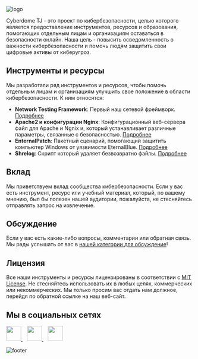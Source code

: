 ![logo](https://user-images.githubusercontent.com/109206637/218810481-1fa018ee-489e-401d-a856-0397456e3110.png)

Cyberdome TJ - это проект по кибербезопасности, целью которого является предоставление инструментов, ресурсов и образования, помогающих отдельным лицам и организациям оставаться в безопасности онлайн. Наша цель - повысить осведомленность о важности кибербезопасности и помочь людям защитить свои цифровые активы от киберугроз.

<h2>Инструменты и ресурсы</h2>

Мы разработали ряд инструментов и ресурсов, чтобы помочь отдельным лицам и организациям улучшить свое положение в области кибербезопасности. К ним относятся:

- **Network Testing Framework**: Первый наш сетевой фреймворк. <a href="https://github.com/cyberdome-tj/nt_framework ">Подробнее</a>
- **Apache2 и конфигурации Nginx**: Конфигурационный веб-сервера файл для Apache и Ngnix и, который устанавливает различные параметры, связанные с безопасностью. <a href="https://github.com/cyberdome-tj/apache-nginx-conf ">Подробнее</a>
- **EnternalPatch**: Пакетный сценарий, помогающий защитить компьютер Windows от уязвимости EternalBlue. <a href="https://github.com/cyberdome-tj/eternalpatch ">Подробнее</a>
- **Shrelog**: Скрипт который удаляет безвозвратно файлы. <a href="https://github.com/cyberdome-tj/shrelog ">Подробнее</a>

<h2>Вклад</h2>

Мы приветствуем вклад сообщества кибербезопасности. Если у вас есть инструмент, ресурс или учебный материал, который, по вашему мнению, был бы полезен нашей аудитории, пожалуйста, не стесняйтесь отправлять запрос на извлечение.<br>

<h2>Обсуждение</h2>
Если у вас есть какие-либо вопросы, комментарии или обратная связь. Мы рады услышать от вас в <a href="https://github.com/orgs/cyberdome-tj/discussions">нашей категории для обсуждение</a>!

<h2>Лицензия</h2>

Все наши инструменты и ресурсы лицензированы в соответствии с [MIT License](https://github.com/cyberdome-tj/.github/LICENSE.md ). Не стесняйтесь использовать их в любых целях, коммерческих или некоммерческих. Мы только просим вас отдать нам должное, перейдя по обратной ссылке на наш веб-сайт.

<h2>Мы в социальных сетях</h2>

<p align="left">
  <a href="https://instagram.com/cyberdome.tj" target="_blank">
    <img src="https://pngfile.net/public/uploads/preview/instagram-social-media-logo-png-21594583052x76mdws4mi.png" width="40" height="40">
  </a>&nbsp;&nbsp;
  <a href="https://t.me/cyberdometj" target="_blank">
    <img src="https://cdn.iconscout.com/icon/free/png-256/telegram-9-840221.png" width="40" height="40">
  </a>&nbsp;&nbsp;
  <a href="https://github.com/cyberdome-tj" target="_blank">
    <img src="https://cdn3.iconfinder.com/data/icons/free-social-media-23/32/github_social_media_logo-512.png" width="40" height="40">
  </a>
</p>

![footer](https://user-images.githubusercontent.com/109206637/218813163-5f7325b8-90f5-4603-9d18-9cb4a716aef6.png)

